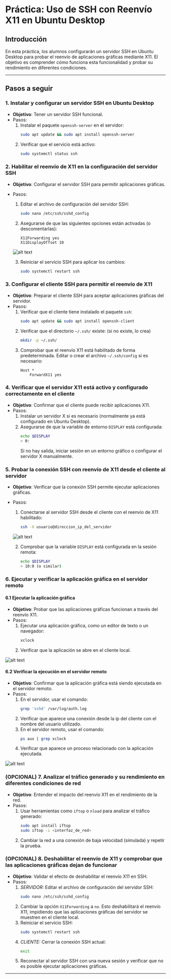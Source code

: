 # Práctica: Uso de SSH con Reenvío X11 en Ubuntu Desktop

## Introducción
En esta práctica, los alumnos configurarán un servidor SSH en Ubuntu Desktop para probar el reenvío de aplicaciones gráficas mediante X11. El objetivo es comprender cómo funciona esta funcionalidad y probar su rendimiento en diferentes condiciones.

---

## **Pasos a seguir**

### 1. Instalar y configurar un servidor SSH en Ubuntu Desktop
- **Objetivo**: Tener un servidor SSH funcional.
- Pasos:
  1. Instalar el paquete `openssh-server` en el servidor:
     ```bash
     sudo apt update && sudo apt install openssh-server
     ```
  2. Verificar que el servicio está activo:
     ```bash
     sudo systemctl status ssh
     ```


### 2. Habilitar el reenvío de X11 en la configuración del servidor SSH
- **Objetivo**: Configurar el servidor SSH para permitir aplicaciones gráficas.
- Pasos:
  1. Editar el archivo de configuración del servidor SSH:
     ```bash
     sudo nano /etc/ssh/sshd_config
     ```
  2. Asegurarse de que las siguientes opciones están activadas (o descomentarlas):
     ```
     X11Forwarding yes
     X11DisplayOffset 10
     ```
  ![alt text](z1.png)
  
  3. Reiniciar el servicio SSH para aplicar los cambios:
     ```bash
     sudo systemctl restart ssh
     ```

### 3. Configurar el cliente SSH para permitir el reenvío de X11
- **Objetivo**: Preparar el cliente SSH para aceptar aplicaciones gráficas del servidor.
- Pasos:
  1. Verificar que el cliente tiene instalado el paquete `ssh`:
     ```bash
     sudo apt update && sudo apt install openssh-client
     ```
  2. Verificar que el directorio `~/.ssh/` existe: (si no existe, lo crea)
     ```bash
     mkdir -p ~/.ssh/
     ```
  3. Comprobar que el reenvío X11 está habilitado de forma predeterminada. Editar o crear el archivo `~/.ssh/config` si es necesario:
     ```
     Host *
         ForwardX11 yes
     ```

### 4. Verificar que el servidor X11 está activo y configurado correctamente en el cliente
- **Objetivo**: Confirmar que el cliente puede recibir aplicaciones X11.
- Pasos:
  1. Instalar un servidor X si es necesario (normalmente ya está configurado en Ubuntu Desktop).
  2. Asegurarse de que la variable de entorno `DISPLAY` está configurada:
     ```bash
     echo $DISPLAY
     > 0:
     ```
     Si no hay salida, iniciar sesión en un entorno gráfico o configurar el servidor X manualmente.

### 5. Probar la conexión SSH con reenvío de X11 desde el cliente al servidor
- **Objetivo**: Verificar que la conexión SSH permite ejecutar aplicaciones gráficas.
- Pasos:
  1. Conectarse al servidor SSH desde el cliente con el reenvío de X11 habilitado:
     ```bash
     ssh -X usuario@direccion_ip_del_servidor
     ```
  ![alt text](z5.png)
  
  2. Comprobar que la variable `DISPLAY` está configurada en la sesión remota:
     ```bash
     echo $DISPLAY
     > 10:0 (o similar)
     ```

### 6. Ejecutar y verificar la aplicación gráfica en el servidor remoto

#### 6.1 Ejecutar la aplicación gráfica
- **Objetivo**: Probar que las aplicaciones gráficas funcionan a través del reenvío X11.
- Pasos:
  1. Ejecutar una aplicación gráfica, como un editor de texto o un navegador:
     ```bash
     xclock
     ```
  2. Verificar que la aplicación se abre en el cliente local.

![alt text](z61.png)

#### 6.2 Verificar la ejecución en el servidor remoto
- **Objetivo**: Confirmar que la aplicación gráfica está siendo ejecutada en el servidor remoto.
- Pasos:
  1. En el servidor, usar el comando:
     ```bash
     grep 'sshd' /var/log/auth.log
     ```
  4. Verificar que aparece una conexión desde la ip del cliente con el nombre del usuario utilizado.
  3. En el servidor remoto, usar el comando:
     ```bash
     ps aux | grep xclock
     ```
  4. Verificar que aparece un proceso relacionado con la aplicación ejecutada.

![alt text](image.png)

### (OPCIONAL) 7. Analizar el tráfico generado y su rendimiento en diferentes condiciones de red
- **Objetivo**: Entender el impacto del reenvío X11 en el rendimiento de la red.
- Pasos:
  1. Usar herramientas como `iftop` o `nload` para analizar el tráfico generado:
     ```bash
     sudo apt install iftop
     sudo iftop -i <interfaz_de_red>
     ```
  2. Cambiar la red a una conexión de baja velocidad (simulada) y repetir la prueba.

### (OPCIONAL) 8. Deshabilitar el reenvío de X11 y comprobar que las aplicaciones gráficas dejan de funcionar
- **Objetivo**: Validar el efecto de deshabilitar el reenvío X11 en SSH.
- Pasos:
  1. *SERVIDOR:* Editar el archivo de configuración del servidor SSH:
     ```bash
     sudo nano /etc/ssh/sshd_config
     ```
  2. Cambiar la opción `X11Forwarding` a `no`. Esto deshabilitará el reenvío X11, impidiendo que las aplicaciones gráficas del servidor se muestren en el cliente local.
  3. Reiniciar el servicio SSH:
     ```bash
     sudo systemctl restart ssh
     ```
  4. *CLIENTE:* Cerrar la conexión SSH actual:
     ```bash
     exit
     ```
  5. Reconectar al servidor SSH con una nueva sesión y verificar que no es posible ejecutar aplicaciones gráficas.

---


